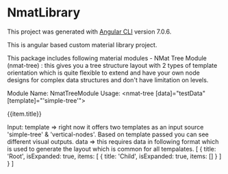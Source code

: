 # NmatLibrary

This project was generated with [Angular CLI](https://github.com/angular/angular-cli) version 7.0.6.

This is angular based custom material library project.

This package includes following material modules -
NMat Tree Module (nmat-tree) : this gives you a tree structure layout with 2 types of template orientation which is quite flexible to extend and have your own node designs for complex data structures and don't have limitation on levels.

Module Name: NmatTreeModule
Usage: 
<nmat-tree [data]="testData" [template]="'simple-tree'">
  <ng-template let-item>
    <div>{{item.title}}</div>
  </ng-template>
</nmat-tree>

Input:
template => right now it offers two templates as an input source 'simple-tree' & 'vertical-nodes'. Based on template passed you can see different visual outputs.
data => this requires data in following format which is used to generate the layout which is common for all tempalates.
[
  {
    title: 'Root',
    isExpanded: true,
    items: [
      {
        title: 'Child',
        isExpanded: true,
        items: []
      }
    ]
  }
]





